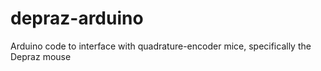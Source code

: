 # depraz-arduino
Arduino code to interface with quadrature-encoder mice, specifically the Depraz mouse
